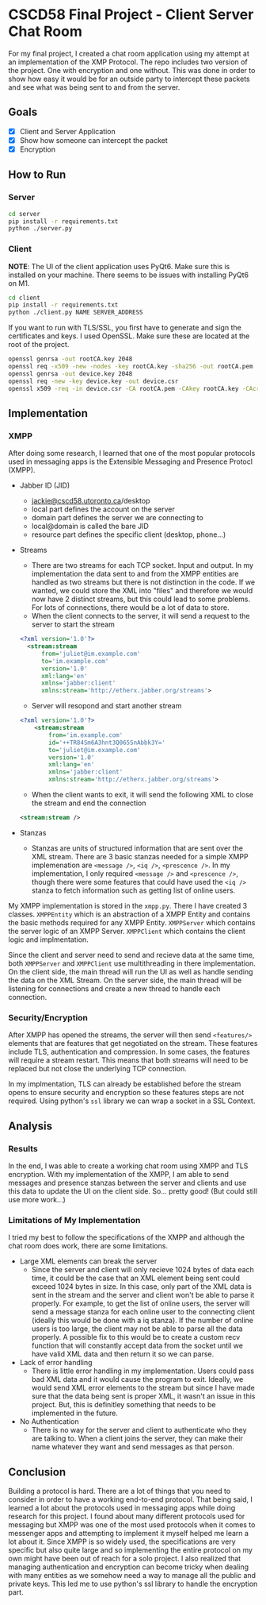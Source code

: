 # CSCD58 Final Project - Client Server Chat Room

For my final project, I created a chat room application using my attempt at an implementation of the XMP Protocol. The repo includes two version of the project. One with encryption and one without. This was done in order to show how easy it would be for an outside party to intercept these packets and see what was being sent to and from the server. 

## Goals

- [x] Client and Server Application
- [x] Show how someone can intercept the packet
- [x] Encryption

## How to Run

### Server

```bash
cd server
pip install -r requirements.txt
python ./server.py
```

### Client

**NOTE**: The UI of the client application uses PyQt6. Make sure this is installed on your machine. There seems to be issues with installing PyQt6 on M1.

```bash
cd client
pip install -r requirements.txt
python ./client.py NAME SERVER_ADDRESS
```

If you want to run with TLS/SSL, you first have to generate and sign the certificates and keys. I used OpenSSL. Make sure these are located at the root of the project.

```bash
openssl genrsa -out rootCA.key 2048
openssl req -x509 -new -nodes -key rootCA.key -sha256 -out rootCA.pem
openssl genrsa -out device.key 2048
openssl req -new -key device.key -out device.csr
openssl x509 -req -in device.csr -CA rootCA.pem -CAkey rootCA.key -CAcreateserial -out device.crt -sha256
```

## Implementation

### XMPP

After doing some research, I learned that one of the most popular protocols used in messaging apps is the Extensible Messaging and Presence Protocl (XMPP). 

- Jabber ID (JID)
  - jackie@cscd58.utoronto.ca/desktop
  - local part defines the account on the server
  - domain part defines the server we are connecting to
  - local@domain is called the bare JID
  - resource part defines the specific client (desktop, phone...)
- Streams
  - There are two streams for each TCP socket. Input and output. In my implementation the data sent to and from the XMPP entities are handled as two streams but there is not distinction in the code. If we wanted, we could store the XML into "files" and therefore we would now have 2 distinct streams, but this could lead to some problems. For lots of connections, there would be a lot of data to store.
  - When the client connects to the server, it will send a request to the server to start the stream

  ```xml
  <?xml version='1.0'?>
    <stream:stream
        from='juliet@im.example.com'
        to='im.example.com'
        version='1.0'
        xml:lang='en'
        xmlns='jabber:client'
        xmlns:stream='http://etherx.jabber.org/streams'>
  ```

  - Server will resopond and start another stream
  ```xml
  <?xml version='1.0'?>
      <stream:stream
          from='im.example.com'
          id='++TR84Sm6A3hnt3Q065SnAbbk3Y='
          to='juliet@im.example.com'
          version='1.0'
          xml:lang='en'
          xmlns='jabber:client'
          xmlns:stream='http://etherx.jabber.org/streams'>
  ```

  - When the client wants to exit, it will send the following XML to close the stream and end the connection
  ```xml
  <stream:stream />
  ```
- Stanzas
  - Stanzas are units of structured information that are sent over the XML stream. There are 3 basic stanzas needed for a simple XMPP implemenation are `<message />`, `<iq />`, `<prescence />`. In my implementation, I only required `<message />` and `<prescence />`, though there were some features that could have used the `<iq />` stanza to fetch information such as getting list of online users.

My XMPP implementation is stored in the `xmpp.py`. There I have created 3 classes. `XMPPEntity` which is an abstraction of a XMPP Entity and contains the basic methods required for any XMPP Entity. `XMPPServer` which contains the server logic of an XMPP Server. `XMPPClient` which contains the client logic and implmentation. 

Since the client and server need to send and recieve data at the same time, both `XMPPServer` and `XMPPClient` use multithreading in there implementation. On the client side, the main thread will run the UI as well as handle sending the data on the XML Stream. On the server side, the main thread will be listening for connections and create a new thread to handle each connection.

### Security/Encryption

After XMPP has opened the streams, the server will then send `<features/>` elements that are features that get negotiated on the stream. These features include TLS, authentication and compression. In some cases, the features will require a stream restart. This means that both streams will need to be replaced but not close the underlying TCP connection.

In my implmentation, TLS can already be established before the stream opens to ensure security and encryption so these features steps are not required. Using python's `ssl` library we can wrap a socket in a SSL Context.

## Analysis

### Results

In the end, I was able to create a working chat room using XMPP and TLS encryption. With my implementation of the XMPP, I am able to send messages and presence stanzas between the server and clients and use this data to update the UI on the client side. So... pretty good! (But could still use more work...)

### Limitations of My Implementation

I tried my best to follow the specifications of the XMPP and although the chat room does work, there are some limitations. 

- Large XML elements can break the server
  - Since the server and client will only recieve 1024 bytes of data each time, it could be the case that an XML element being sent could exceed 1024 bytes in size. In this case, only part of the XML data is sent in the stream and the server and client won't be able to parse it properly. For example, to get the list of online users, the server will send a message stanza for each online user to the connecting client (ideally this would be done with a iq stanza). If the number of online users is too large, the client may not be able to parse all the data properly. A possible fix to this would be to create a custom recv function that will constantly accept data from the socket until we have valid XML data and then return it so we can parse.
- Lack of error handling
  - There is little error handling in my implementation. Users could pass bad XML data and it would cause the program to exit. Ideally, we would send XML error elements to the stream but since I have made sure that the data being sent is proper XML, it wasn't an issue in this project. But, this is definitley something that needs to be implemented in the future.
- No Authentication
  - There is no way for the server and client to authenticate who they are talking to. When a client joins the server, they can make their name whatever they want and send messages as that person. 


## Conclusion

Building a protocol is hard. There are a lot of things that you need to consider in order to have a working end-to-end protocol. That being said, I learned a lot about the protocols used in messaging apps while doing research for this project. I found about many different protocols used for messaging but XMPP was one of the most used protocols when it comes to messenger apps and attempting to implement it myself helped me learn a lot about it. Since XMPP is so widely used, the specifications are very specific but also quite large and so implementing the entire protocol on my own might have been out of reach for a solo project. I also realized that managing authentication and encryption can become tricky when dealing with many entities as we somehow need a way to manage all the public and private keys. This led me to use python's ssl library to handle the encryption part.